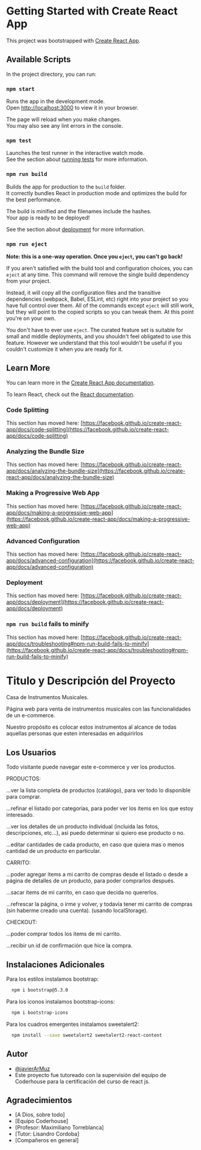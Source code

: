 # Getting Started with Create React App

This project was bootstrapped with [Create React App](https://github.com/facebook/create-react-app).

## Available Scripts

In the project directory, you can run:

### `npm start`

Runs the app in the development mode.\
Open [http://localhost:3000](http://localhost:3000) to view it in your browser.

The page will reload when you make changes.\
You may also see any lint errors in the console.

### `npm test`

Launches the test runner in the interactive watch mode.\
See the section about [running tests](https://facebook.github.io/create-react-app/docs/running-tests) for more information.

### `npm run build`

Builds the app for production to the `build` folder.\
It correctly bundles React in production mode and optimizes the build for the best performance.

The build is minified and the filenames include the hashes.\
Your app is ready to be deployed!

See the section about [deployment](https://facebook.github.io/create-react-app/docs/deployment) for more information.

### `npm run eject`

**Note: this is a one-way operation. Once you `eject`, you can't go back!**

If you aren't satisfied with the build tool and configuration choices, you can `eject` at any time. This command will remove the single build dependency from your project.

Instead, it will copy all the configuration files and the transitive dependencies (webpack, Babel, ESLint, etc) right into your project so you have full control over them. All of the commands except `eject` will still work, but they will point to the copied scripts so you can tweak them. At this point you're on your own.

You don't have to ever use `eject`. The curated feature set is suitable for small and middle deployments, and you shouldn't feel obligated to use this feature. However we understand that this tool wouldn't be useful if you couldn't customize it when you are ready for it.

## Learn More

You can learn more in the [Create React App documentation](https://facebook.github.io/create-react-app/docs/getting-started).

To learn React, check out the [React documentation](https://reactjs.org/).

### Code Splitting

This section has moved here: [https://facebook.github.io/create-react-app/docs/code-splitting](https://facebook.github.io/create-react-app/docs/code-splitting)

### Analyzing the Bundle Size

This section has moved here: [https://facebook.github.io/create-react-app/docs/analyzing-the-bundle-size](https://facebook.github.io/create-react-app/docs/analyzing-the-bundle-size)

### Making a Progressive Web App

This section has moved here: [https://facebook.github.io/create-react-app/docs/making-a-progressive-web-app](https://facebook.github.io/create-react-app/docs/making-a-progressive-web-app)

### Advanced Configuration

This section has moved here: [https://facebook.github.io/create-react-app/docs/advanced-configuration](https://facebook.github.io/create-react-app/docs/advanced-configuration)

### Deployment

This section has moved here: [https://facebook.github.io/create-react-app/docs/deployment](https://facebook.github.io/create-react-app/docs/deployment)

### `npm run build` fails to minify

This section has moved here: [https://facebook.github.io/create-react-app/docs/troubleshooting#npm-run-build-fails-to-minify](https://facebook.github.io/create-react-app/docs/troubleshooting#npm-run-build-fails-to-minify)


# Titulo y Descripción del Proyecto

Casa de Instrumentos Musicales.

Página web para venta de instrumentos musicales con las funcionalidades de un e-commerce.

Nuestro propósito es colocar estos instrumentos al alcance de todas aquellas personas que esten interesadas en adquirirlos

## Los Usuarios 
Todo visitante puede navegar este e-commerce y ver los productos.

PRODUCTOS:

...ver la lista completa de productos (catálogo), para ver todo lo disponible para comprar.

...refinar el listado por categorías, para poder ver los items en los que estoy interesado.

...ver los detalles de un producto individual (incluida las fotos, descripciones, etc...), asi puedo determinar si quiero ese producto o no.

...editar cantidades de cada producto, en caso que quiera mas o menos cantidad de un producto en particular.

CARRITO:

...poder agregar items a mi carrito de compras desde el listado o desde a página de detalles de un producto, para poder comprarlos después.

...sacar items de mi carrito, en caso que decida no quererlos.

...refrescar la página, o irme y volver, y todavía tener mi carrito de compras (sin haberme creado una cuenta). (usando localStorage).

CHECKOUT:

...poder comprar todos los items de mi carrito.

...recibir un id de confirmación que hice la compra.

## Instalaciones Adicionales

Para los estilos instalamos bootstrap:

```bash
  npm i bootstrap@5.3.0
```

Para los iconos instalamos bootstrap-icons:

```bash
  npm i bootstrap-icons
```

Para los cuadros emergentes instalamos sweetalert2:

```bash
  npm install --save sweetalert2 sweetalert2-react-content
```
## Autor

- [@javierArMuz](https://www.github.com/javierArMuz)
- Este proyecto fue tutoreado con la supervisión del equipo de Coderhouse para la certificación del curso de react js.

## Agradecimientos

 - [A Dios, sobre todo]
 - [Equipo Coderhouse]
 - [Profesor: Maximiliano Torreblanca]
 - [Tutor: Lisandro Cordoba]
 - [Compañeros en general]
